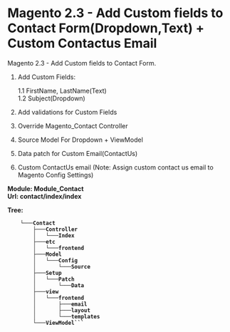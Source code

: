 # Magento 2.3 - Add Custom fields to Contact Form(Dropdown,Text) + Custom Contactus Email

Magento 2.3 - Add Custom fields to Contact Form.

1. Add Custom Fields:<br />

    1.1 FirstName, LastName(Text)<br />
    1.2 Subject(Dropdown)<br />
    
2. Add validations for Custom Fields
3. Override Magento_Contact Controller
4. Source Model For Dropdown + ViewModel
5. Data patch for Custom Email(ContactUs)
6. Custom ContactUs email (Note: Assign custom contact us email to Magento Config Settings)<br />

<b>Module: Module_Contact<br />
Url: contact/index/index <br />
    
Tree:
```Module
    └───Contact
        ├───Controller
        │   └───Index
        ├───etc
        │   └───frontend
        ├───Model
        │   └───Config
        │       └───Source
        ├───Setup
        │   └───Patch
        │       └───Data
        ├───view
        │   └───frontend
        │       ├───email
        │       ├───layout
        │       └───templates
        └───ViewModel```
